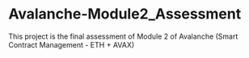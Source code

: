 # Avalanche-Module2_Assessment
This project is the final assessment of Module 2 of Avalanche (Smart Contract Management - ETH + AVAX)
